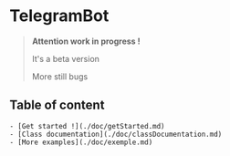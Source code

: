 # TelegramBot

> **Attention work in progress !**
> 
> It's a beta version
>  
> More still bugs

## Table of content

    - [Get started !](./doc/getStarted.md)
    - [Class documentation](./doc/classDocumentation.md)
    - [More examples](./doc/exemple.md)